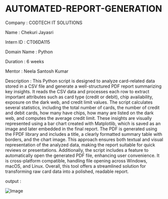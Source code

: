 # AUTOMATED-REPORT-GENERATION

Company : CODTECH IT SOLUTIONS

Name : Chekuri Jayasri

Intern ID : CT06DA115

Domain Name : Python

Duration : 6 weeks

Mentor : Neela Santosh Kumar

Description : This Python script is designed to analyze card-related data stored in a CSV file and generate a well-structured PDF report summarizing key insights. It reads the CSV data and processes each row to extract important attributes such as card type (credit or debit), chip availability, exposure on the dark web, and credit limit values. The script calculates several statistics, including the total number of cards, the number of credit and debit cards, how many have chips, how many are listed on the dark web, and computes the average credit limit. These insights are visually represented using a bar chart created with Matplotlib, which is saved as an image and later embedded in the final report. The PDF is generated using the FPDF library and includes a title, a clearly formatted summary table with borders, and the chart image. This approach ensures both textual and visual representation of the analyzed data, making the report suitable for quick reviews or presentations. Additionally, the script includes a feature to automatically open the generated PDF file, enhancing user convenience. It is cross-platform compatible, handling file opening across Windows, macOS, and Linux. Overall, this tool offers a streamlined solution for transforming raw card data into a polished, readable report.

output :

![Image](https://github.com/user-attachments/assets/9fbc481e-cc90-4f57-99f9-4a33d22ee61c)








